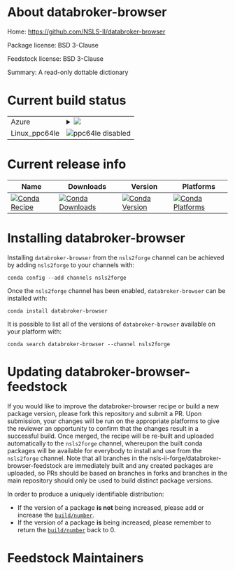 About databroker-browser
========================

Home: https://github.com/NSLS-II/databroker-browser

Package license: BSD 3-Clause

Feedstock license: BSD 3-Clause

Summary: A read-only dottable dictionary



Current build status
====================


<table>
    
  <tr>
    <td>Azure</td>
    <td>
      <details>
        <summary>
          <a href="https://dev.azure.com/nsls2forge/nsls2forge/_build/latest?definitionId=179&branchName=master">
            <img src="https://dev.azure.com/nsls2forge/nsls2forge/_apis/build/status/databroker-browser-feedstock?branchName=master">
          </a>
        </summary>
        <table>
          <thead><tr><th>Variant</th><th>Status</th></tr></thead>
          <tbody><tr>
              <td>linux</td>
              <td>
                <a href="https://dev.azure.com/nsls2forge/nsls2forge/_build/latest?definitionId=179&branchName=master">
                  <img src="https://dev.azure.com/nsls2forge/nsls2forge/_apis/build/status/databroker-browser-feedstock?branchName=master&jobName=linux&configuration=linux_" alt="variant">
                </a>
              </td>
            </tr><tr>
              <td>osx</td>
              <td>
                <a href="https://dev.azure.com/nsls2forge/nsls2forge/_build/latest?definitionId=179&branchName=master">
                  <img src="https://dev.azure.com/nsls2forge/nsls2forge/_apis/build/status/databroker-browser-feedstock?branchName=master&jobName=osx&configuration=osx_" alt="variant">
                </a>
              </td>
            </tr><tr>
              <td>win</td>
              <td>
                <a href="https://dev.azure.com/nsls2forge/nsls2forge/_build/latest?definitionId=179&branchName=master">
                  <img src="https://dev.azure.com/nsls2forge/nsls2forge/_apis/build/status/databroker-browser-feedstock?branchName=master&jobName=win&configuration=win_" alt="variant">
                </a>
              </td>
            </tr>
          </tbody>
        </table>
      </details>
    </td>
  </tr>
  <tr>
    <td>Linux_ppc64le</td>
    <td>
      <img src="https://img.shields.io/badge/ppc64le-disabled-lightgrey.svg" alt="ppc64le disabled">
    </td>
  </tr>
</table>

Current release info
====================

| Name | Downloads | Version | Platforms |
| --- | --- | --- | --- |
| [![Conda Recipe](https://img.shields.io/badge/recipe-databroker--browser-green.svg)](https://anaconda.org/nsls2forge/databroker-browser) | [![Conda Downloads](https://img.shields.io/conda/dn/nsls2forge/databroker-browser.svg)](https://anaconda.org/nsls2forge/databroker-browser) | [![Conda Version](https://img.shields.io/conda/vn/nsls2forge/databroker-browser.svg)](https://anaconda.org/nsls2forge/databroker-browser) | [![Conda Platforms](https://img.shields.io/conda/pn/nsls2forge/databroker-browser.svg)](https://anaconda.org/nsls2forge/databroker-browser) |

Installing databroker-browser
=============================

Installing `databroker-browser` from the `nsls2forge` channel can be achieved by adding `nsls2forge` to your channels with:

```
conda config --add channels nsls2forge
```

Once the `nsls2forge` channel has been enabled, `databroker-browser` can be installed with:

```
conda install databroker-browser
```

It is possible to list all of the versions of `databroker-browser` available on your platform with:

```
conda search databroker-browser --channel nsls2forge
```




Updating databroker-browser-feedstock
=====================================

If you would like to improve the databroker-browser recipe or build a new
package version, please fork this repository and submit a PR. Upon submission,
your changes will be run on the appropriate platforms to give the reviewer an
opportunity to confirm that the changes result in a successful build. Once
merged, the recipe will be re-built and uploaded automatically to the
`nsls2forge` channel, whereupon the built conda packages will be available for
everybody to install and use from the `nsls2forge` channel.
Note that all branches in the nsls-ii-forge/databroker-browser-feedstock are
immediately built and any created packages are uploaded, so PRs should be based
on branches in forks and branches in the main repository should only be used to
build distinct package versions.

In order to produce a uniquely identifiable distribution:
 * If the version of a package **is not** being increased, please add or increase
   the [``build/number``](https://conda.io/docs/user-guide/tasks/build-packages/define-metadata.html#build-number-and-string).
 * If the version of a package **is** being increased, please remember to return
   the [``build/number``](https://conda.io/docs/user-guide/tasks/build-packages/define-metadata.html#build-number-and-string)
   back to 0.

Feedstock Maintainers
=====================


